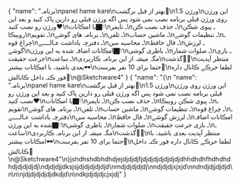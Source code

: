 {
  "name": "برنامہ\npanel hame kare\nبهتر از قبل برگشت🤩\nورژن  1.5\nاین ورژن روی ورژن قبلی برنامه نصب نمی شود پس اگه ورژن قبلی رو دارین پاک کنید و بعد این ورژن رو نصب کنید❤️\nبا امڪانات👇🏿\nـ تایمر\nـ حذف نصب ڪن\nـ پیوی شڪن روبیڪا\nـ تقویم\nـ برنامہ های گوشے\nـ تلفن\nـ ماشین حساب\nـ تنظیمات گوشے\nـ چراغ قوه\nـ دفترچہ یاداشت عـالــــے\nـ محاسبه سن\nـ فال حافظ\nـ لرزش گوشے\nامڪانات اضافہ شده به این ورژن👇🏿\nـ باطری گوشی\nـ صلوات شمار\nـ بازی جرعت حقیقت\nـ ساعت\nمگہ میشہ از این برنامہ ڪاربردی\nگذشت😬🤩\nمنتظر آپدیت بعدی باشید، با امڪانات بیشتر🕶\nحتما برای 10 نفر بفرست💜\nلطفا حرڪے ڪانال داره فور ڪنہ داخل ڪانالش💛\n@Sketchware4"
}
{
  "name": "{\n  \"name\": \"برنامہ\\npanel hame kare\\nبهتر از قبل برگشت🤩\\nورژن  1.5\\nاین ورژن روی ورژن قبلی برنامه نصب نمی شود پس اگه ورژن قبلی رو دارین پاک کنید و بعد این ورژن رو نصب کنید❤️\\nبا امڪانات👇🏿\\nـ تایمر\\nـ حذف نصب ڪن\\nـ پیوی شڪن روبیڪا\\nـ تقویم\\nـ برنامہ های گوشے\\nـ تلفن\\nـ ماشین حساب\\nـ تنظیمات گوشے\\nـ چراغ قوه\\nـ دفترچہ یاداشت عـالــــے\\nـ محاسبه سن\\nـ فال حافظ\\nـ لرزش گوشے\\nامڪانات اضافہ شده به این ورژن👇🏿\\nـ باطری گوشی\\nـ صلوات شمار\\nـ بازی جرعت حقیقت\\nـ ساعت\\nمگہ میشہ از این برنامہ ڪاربردی\\nگذشت😬🤩\\nمنتظر آپدیت بعدی باشید، با امڪانات بیشتر🕶\\nحتما برای 10 نفر بفرست💜\\nلطفا حرڪے ڪانال داره فور ڪنہ داخل ڪانالش💛\\n@Sketchware4\"\n}jshdhshdbhdhdjejdjdjdjfjdjdjdjdjdjdjdjdhhdhdhfhdhdhdhdjdjdjdjdj\ndjdjdjjdksjsjdjdjdjdjdjd\nmdjdjdjdjdj\nndjdjdjxjxjd\nndndjdjjdjdjd\n\n\njdjdjdjdjdjdkdjd\n\ndkjdjdjdjcjxjdj"
}
